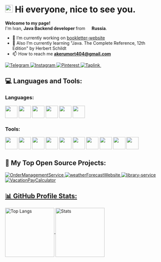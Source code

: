 <h1> <img src="https://media.giphy.com/media/hvRJCLFzcasrR4ia7z/giphy.gif" width="25px"> Hi everyone, nice to see you.</h1>

<p> <b> Welcome to my page! </b> </br> I'm Ivan, <b> Java Backend developer </b> from <img src="https://cdn-icons-png.flaticon.com/512/197/197408.png" width="13"/> <b>Russia</b>. </p>

- 🔭 I’m currently working on [bookletter-website](https://github.com/akerumort/bookletter-website)
- 🌱 Also I’m currently learning "Java. The Complete Reference, 12th Edition" by Herbert Schildt
- 📫 How to reach me **akerumort404@gmail.com**

<div align="left">
  <a href="https://t.me/akerumort" target="_blank">
    <img src="https://img.shields.io/badge/Telegram-blue?style=flat&logo=telegram&logoColor=white&color=blue" alt="Telegram">
  </a>
  <a href="https://www.instagram.com/akerumort/" target="_blank">
    <img src="https://img.shields.io/badge/Instagram-%23E4405F?style=flat&logo=instagram&logoColor=white&color=%23E4405F" alt="Instagram">
  </a>

 <a href="https://ru.pinterest.com/akerumort" target="_blank">
    <img src="https://img.shields.io/badge/Pinterest-%23E60023.svg?style=flat&logo=pinterest&logoColor=white&color=%23E60023" alt="Pinterest">
  </a>
  
  <a href="https://taplink.cc/akerumort" target="_blank">
    <img src="https://img.shields.io/badge/Taplink-%23000000.svg?style=flat&logo=link&logoColor=white&color=purple" alt="Taplink">
  </a>
  
  <img src="https://komarev.com/ghpvc/?username=akerumort&style=flat&color=blue" alt=""/>
</div>

<h2 align="left"> 💻 Languages and Tools: </h2>

<h3> Languages: </h3>
<p> 
  <a> <img src="https://cdn.jsdelivr.net/gh/devicons/devicon@latest/icons/cplusplus/cplusplus-original.svg" width="40" height="40"/> </a> 
  <a> <img src="https://cdn.jsdelivr.net/gh/devicons/devicon@latest/icons/csharp/csharp-original.svg"width="40" height="40"/>  </a>
  <a> <img src="https://cdn.jsdelivr.net/gh/devicons/devicon@latest/icons/java/java-original.svg"width="40" height="40"/>  </a>
  <a> <img src="https://cdn.jsdelivr.net/gh/devicons/devicon@latest/icons/javascript/javascript-original.svg" width="40" height="40"/> </a>
  <a> <img src="https://cdn.jsdelivr.net/gh/devicons/devicon@latest/icons/html5/html5-original.svg"width="40" height="40"/>  </a>
  <a> <img src="https://cdn.jsdelivr.net/gh/devicons/devicon@latest/icons/css3/css3-original.svg" width="40" height="40"/>  </a>
</p>

<h3> Tools: </h3>
<p> 
  <a> <img src="https://cdn.jsdelivr.net/gh/devicons/devicon@latest/icons/git/git-original.svg"  width="40" height="40"/> </a>
  <a> <img src="https://cdn.jsdelivr.net/gh/devicons/devicon@latest/icons/postman/postman-original.svg"  width="40" height="40"/> </a>
  <a> <img src="https://cdn.jsdelivr.net/gh/devicons/devicon@latest/icons/docker/docker-original-wordmark.svg"  width="40" height="40"/> </a>
  <a> <img src="https://cdn.jsdelivr.net/gh/devicons/devicon@latest/icons/postgresql/postgresql-original-wordmark.svg" width="40" height="40"/> </a>
  <a> <img src="https://cdn.jsdelivr.net/gh/devicons/devicon@latest/icons/mysql/mysql-original-wordmark.svg" width="40" height="40"/> </a>
  <a> <img src="https://cdn.jsdelivr.net/gh/devicons/devicon@latest/icons/sqlite/sqlite-original.svg" width="40" height="40"/> </a>
  <a> <img src="https://cdn.jsdelivr.net/gh/devicons/devicon@latest/icons/liquibase/liquibase-original.svg" width="40" height="40"/> </a>
  <a> <img src="https://github.com/user-attachments/assets/24551f16-864a-4c87-abcd-963ac45fcce9" width="40" height="40"/>  </a>
  <a> <img src="https://cdn.jsdelivr.net/gh/devicons/devicon@latest/icons/swagger/swagger-original.svg" width="40" height="40"/> </a>
  <a> <img src="https://cdn.jsdelivr.net/gh/devicons/devicon@latest/icons/photoshop/photoshop-plain.svg" width="40" height="40"/> </a>          
</p>

<h2>📘 My Top Open Source Projects: </h2>
<div>
  <a href="https://github.com/akerumort/order-management-service">
        <img src="https://github-readme-stats.vercel.app/api/pin/?username=akerumort&repo=order-management-service&show_description=true&theme=github_dark" alt="OrderManagementService"/>
    <a href="https://github.com/akerumort/weather-forecast-website">
        <img src="https://github-readme-stats.vercel.app/api/pin/?username=akerumort&repo=weather-forecast-website&show_description=true&theme=github_dark" alt="weatherForecastWebsite"/>
   <a href="https://github.com/akerumort/library-service">
        <img src="https://github-readme-stats.vercel.app/api/pin/?username=akerumort&repo=library-service&show_description=true&theme=github_dark" alt="library-service"/>
     <a href="https://github.com/akerumort/vacation-pay-calculator">
        <img src="https://github-readme-stats.vercel.app/api/pin/?username=akerumort&repo=vacation-pay-calculator&show_description=true&theme=github_dark" alt="VacationPayCalculator"/>
</div>

<h2>📊 GitHub Profile Stats: </h2>
<div>
    <img align="center" src="https://github-readme-stats.vercel.app/api/top-langs?username=akerumort&show_icons=true&locale=en&layout=compact&theme=github_dark" alt="Top Langs" height="160"/> 
    <img align="center" src="https://github-readme-stats.vercel.app/api?username=akerumort&show_icons=true&locale=en&theme=github_dark" alt="Stats" height="160"/>
</div>


